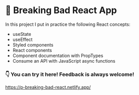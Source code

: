 # 🧪 Breaking Bad React App

In this project I put in practice the following React concepts:

- useState
- useEffect
- Styled components
- React components
- Component documentation with PropTypes
- Consume an API with JavaScript async functions

### 👇 You can try it here! Feedback is always welcome!
https://p-breaking-bad-react.netlify.app/
